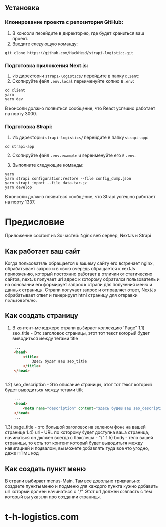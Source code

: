 

## Установка

### Клонирование проекта с репозитория GitHub:

1. В консоли перейдите в директорию, где будет храниться ваш проект.
2. Введите следующую команду:

```
git clone https://github.com/HackHead/strapi-logistics.git
```
### Подготовка приложения Next.js:

1. Из директории `strapi-logistics/` перейдите в папку `client`:
2. Cкопируйте файл `.env.local` переименуйте копию в  `.env`:
```
cd client
yarn
yarn dev
```
В консоли должно появиться сообщение, что React успешно работает на порту 3000.
### Подготовка Strapi:

1. Из директории `strapi-logistics/` перейдите в папку `strapi-app`:
```
cd strapi-app
```

2. Скопируйте файл `.env.example` и переименуйте его в `.env`.

3. Выполните следующие команды:
```
yarn
yarn strapi configuration:restore --file config_dump.json
yarn strapi import --file data.tar.gz
yarn develop
```
В консоли должно появиться сообщение, что Strapi успешно работает на порту 1337.
# Предисловие

Приложение состоит из 3х частей: Nginx веб сервер, NextJs и Strapi
## Как работает ваш сайт
Когда пользователь обращается к вашему сайту его встречает nginx, обрабатывает запрос и в свою очередь обращается к nextJs приложению, который постоянно работает в отличии от статических сайтов, nextJs получает url адрес к которому обратился пользователь и на основании его формирует запрос к страпи для получения меню и данных страницы. Страпи получает запрос и отправляет ответ, NextJs обрабатывает ответ и генерирует html страницу для отправки пользователю.

## Как создать страницу 
1) В контент-менеджере страпи выбирает коллекцию "Page"
1.1) seo_title - Это заголовок страницы, этот тот текст который будет выводиться между тегами title 
```html
    ...
    <head>
        <title>
            Здесь будет ваш seo_title
        </title>
    </head>
    ...
```
1.2) seo_description - Это описание страницы, этот тот текст который будет выводиться между тегами title 
```html
    ...
    <head>
        <meta name="description" content="здесь будеш ваш seo_description" />
    </head>
    ...
```
1.3) page_title - это большой заголовок на зеленом фоне на вашей странице
1.4) url - URL по которому будет доступна ваша страница, начинаться он должен всегда с бэкслеша - "/"
1.5) body - тело вашей страницы, то есть тот контент который будет выводиться между навигацией и подвалом, вы можете добавлять туда все что угодно, даже HTML код

## Как создать пункт меню
В страпи выбирает menus-Main. Там все довольно тривиально: создаете пункты меню и подменю для каждого пункта нужно добавить url который должен начинаться с "/". Этот url должен совпасть с тем который вы указали про создании страницы.
# t-h-logistics.com
